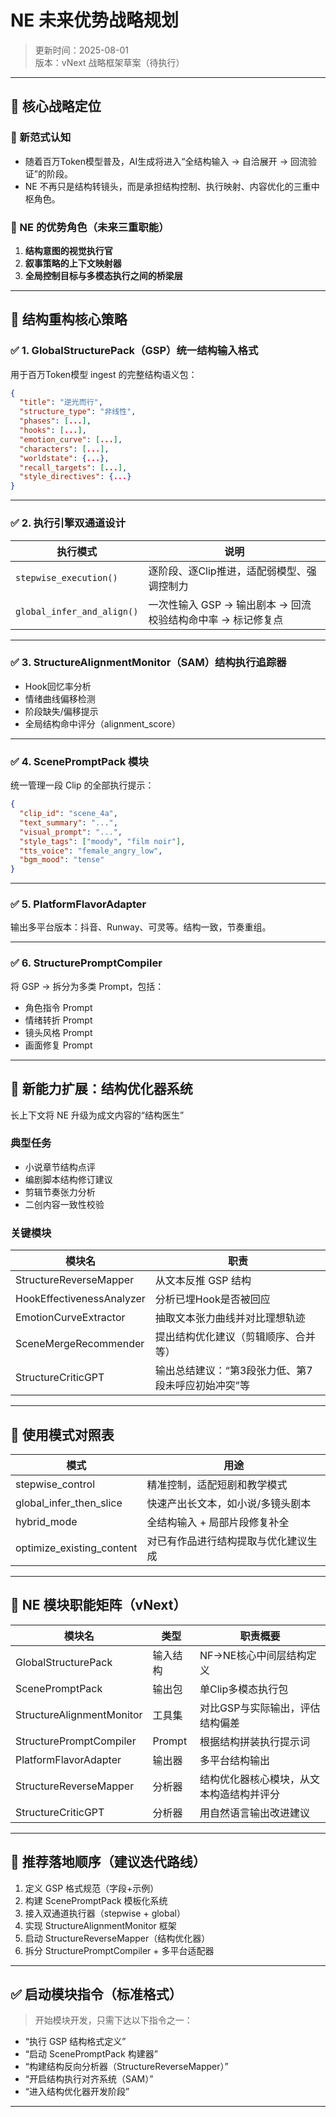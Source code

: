# NE 未来优势战略规划

> 更新时间：2025-08-01  
> 版本：vNext 战略框架草案（待执行）

---

## 🧭 核心战略定位

### 🔮 新范式认知
- 随着百万Token模型普及，AI生成将进入“全结构输入 → 自洽展开 → 回流验证”的阶段。
- NE 不再只是结构转镜头，而是承担结构控制、执行映射、内容优化的三重中枢角色。

### 🎯 NE 的优势角色（未来三重职能）
1. **结构意图的视觉执行官**
2. **叙事策略的上下文映射器**
3. **全局控制目标与多模态执行之间的桥梁层**

---

## 🧠 结构重构核心策略

### ✅ 1. GlobalStructurePack（GSP）统一结构输入格式

用于百万Token模型 ingest 的完整结构语义包：

```json
{
  "title": "逆光而行",
  "structure_type": "非线性",
  "phases": [...],
  "hooks": [...],
  "emotion_curve": [...],
  "characters": [...],
  "worldstate": {...},
  "recall_targets": [...],
  "style_directives": {...}
}
```

---

### ✅ 2. 执行引擎双通道设计

| 执行模式                   | 说明                                           |
|------------------------|----------------------------------------------|
| `stepwise_execution()`     | 逐阶段、逐Clip推进，适配弱模型、强调控制力               |
| `global_infer_and_align()` | 一次性输入 GSP → 输出剧本 → 回流校验结构命中率 → 标记修复点 |

---

### ✅ 3. StructureAlignmentMonitor（SAM）结构执行追踪器

- Hook回忆率分析
- 情绪曲线偏移检测
- 阶段缺失/偏移提示
- 全局结构命中评分（alignment_score）

---

### ✅ 4. ScenePromptPack 模块

统一管理一段 Clip 的全部执行提示：

```json
{
  "clip_id": "scene_4a",
  "text_summary": "...",
  "visual_prompt": "...",
  "style_tags": ["moody", "film noir"],
  "tts_voice": "female_angry_low",
  "bgm_mood": "tense"
}
```

---

### ✅ 5. PlatformFlavorAdapter

输出多平台版本：抖音、Runway、可灵等。结构一致，节奏重组。

---

### ✅ 6. StructurePromptCompiler

将 GSP → 拆分为多类 Prompt，包括：
- 角色指令 Prompt
- 情绪转折 Prompt
- 镜头风格 Prompt
- 画面修复 Prompt

---

## 🧠 新能力扩展：结构优化器系统

长上下文将 NE 升级为成文内容的“结构医生”

### 典型任务
- 小说章节结构点评
- 编剧脚本结构修订建议
- 剪辑节奏张力分析
- 二创内容一致性校验

### 关键模块

| 模块名                    | 职责                                      |
|------------------------|-----------------------------------------|
| StructureReverseMapper | 从文本反推 GSP 结构                         |
| HookEffectivenessAnalyzer | 分析已埋Hook是否被回应                         |
| EmotionCurveExtractor  | 抽取文本张力曲线并对比理想轨迹                   |
| SceneMergeRecommender | 提出结构优化建议（剪辑顺序、合并等）               |
| StructureCriticGPT     | 输出总结建议：“第3段张力低、第7段未呼应初始冲突”等     |

---

## 🔁 使用模式对照表

| 模式                       | 用途                      |
|--------------------------|---------------------------|
| stepwise_control         | 精准控制，适配短剧和教学模式         |
| global_infer_then_slice  | 快速产出长文本，如小说/多镜头剧本     |
| hybrid_mode              | 全结构输入 + 局部片段修复补全       |
| optimize_existing_content | 对已有作品进行结构提取与优化建议生成 |

---

## 🧩 NE 模块职能矩阵（vNext）

| 模块名                      | 类型     | 职责概要                             |
|--------------------------|--------|----------------------------------|
| GlobalStructurePack       | 输入结构 | NF→NE核心中间层结构定义                 |
| ScenePromptPack           | 输出包   | 单Clip多模态执行包                    |
| StructureAlignmentMonitor | 工具集   | 对比GSP与实际输出，评估结构偏差            |
| StructurePromptCompiler   | Prompt | 根据结构拼装执行提示词                   |
| PlatformFlavorAdapter     | 输出器   | 多平台结构输出                        |
| StructureReverseMapper    | 分析器   | 结构优化器核心模块，从文本构造结构并评分        |
| StructureCriticGPT        | 分析器   | 用自然语言输出改进建议                    |

---

## 🚦 推荐落地顺序（建议迭代路线）

1. 定义 GSP 格式规范（字段+示例）
2. 构建 ScenePromptPack 模板化系统
3. 接入双通道执行器（stepwise + global）
4. 实现 StructureAlignmentMonitor 框架
5. 启动 StructureReverseMapper（结构优化器）
6. 拆分 StructurePromptCompiler + 多平台适配器

---

## ✅ 启动模块指令（标准格式）

> 开始模块开发，只需下达以下指令之一：

- “执行 GSP 结构格式定义”
- “启动 ScenePromptPack 构建器”
- “构建结构反向分析器（StructureReverseMapper）”
- “开启结构执行对齐系统（SAM）”
- “进入结构优化器开发阶段”

---